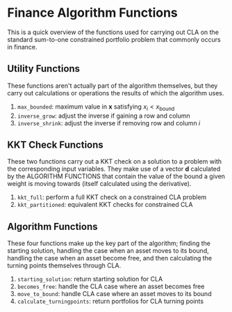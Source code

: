 # Finance Algorithm Functions

This is a quick overview of the functions used for carrying out CLA on the standard sum-to-one constrained portfolio problem that commonly occurs in finance.

## Utility Functions

These functions aren't actually part of the algorithm themselves, but they carry out calculations or operations the results of which the algorithm uses.

1. `max_bounded`: maximum value in $\boldsymbol{x}$ satisfying $x_i < x_{\text{bound}}$
2. `inverse_grow`: adjust the inverse if gaining a row and column
3. `inverse_shrink`: adjust the inverse if removing row and column $i$

## KKT Check Functions

These two functions carry out a KKT check on a solution to a problem with the corresponding input variables. They make use of a vector $\boldsymbol{d}$ calculated by the ALGORITHM FUNCTIONS that contain the value of the bound a given weight is moving towards (itself calculated using the derivative).

1. `kkt_full`: perform a full KKT check on a constrained CLA problem
2. `kkt_partitioned`: equivalent KKT checks for constrained CLA

## Algorithm Functions

These four functions make up the key part of the algorithm; finding the starting solution, handling the case when an asset moves to its bound, handling the case when an asset become free, and then calculating the turning points themselves through CLA.

1. `starting_solution`: return starting solution for CLA
2. `becomes_free`: handle the CLA case where an asset becomes free
3. `move_to_bound`: handle CLA case where an asset moves to its bound
4. `calculate_turningpoints`: return portfolios for CLA turning points
